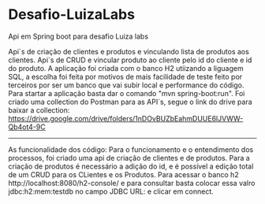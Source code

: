 # Desafio-LuizaLabs
Api em Spring boot para desafio Luiza labs


Api´s de criação de clientes e produtos e vinculando lista de produtos aos clientes. Api´s de CRUD e vincular produto ao cliente pelo id do cliente e id do produto.
A aplicação foi criada com o banco H2 utiizando a liguagem SQL, a escolha foi feita por motivos de mais facilidade de teste feito por terceiros por ser um banco que vai subir local e performance do código. Para startar a aplicação basta 
dar o comando "mvn spring-boot:run". Foi criado uma collection do Postman para as API´s, segue o link do drive para baixar a collection: https://drive.google.com/drive/folders/1nDOvBUZbEahmDUUE6lJVWW-Qb4ot4-9C

----------------------------------------------------------------------------------------------------------------------------------------------------------------

As funcionalidade dos código: Para o funcionamento e o entendimento dos processos, foi criado uma api de criação de clientes e de produtos. Para a criação de produtos
é necessário a adição do id, e é possível a edição total de um CRUD para os CLientes e os Produtos. Para acessar o banco h2 http://localhost:8080/h2-console/ e para consultar basta colocar essa valro jdbc:h2:mem:testdb no campo JDBC URL: e clicar em connect. 
